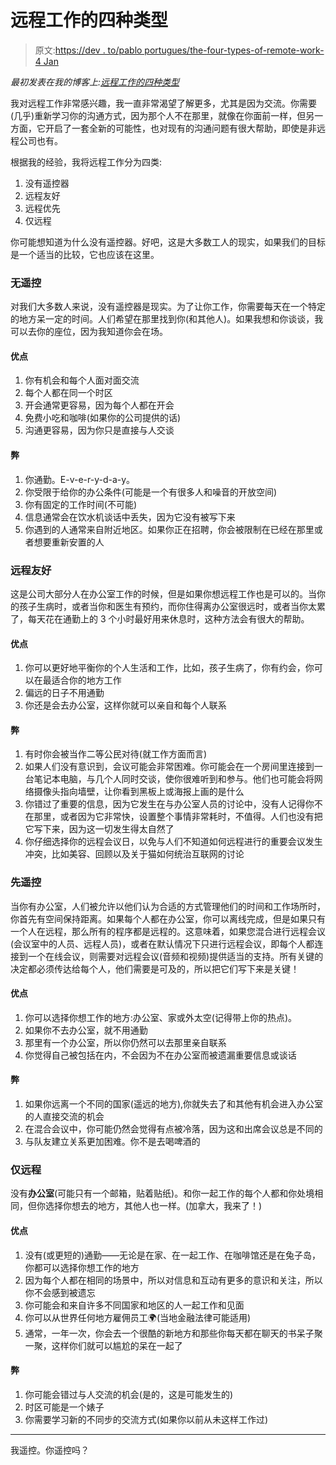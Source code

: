 # 远程工作的四种类型

> 原文:[https://dev . to/pablo portugues/the-four-types-of-remote-work-4 Jan](https://dev.to/pabloportugues/the-four-types-of-remote-work-4jan)

*最初发表在我的博客上:[远程工作的四种类型](https://bytemybits.gitlab.io/post/2018-05-29-the-four-types-of-remote-work/)*

我对远程工作非常感兴趣，我一直非常渴望了解更多，尤其是因为交流。你需要(几乎)重新学习你的沟通方式，因为那个人不在那里，就像在你面前一样，但另一方面，它开启了一套全新的可能性，也对现有的沟通问题有很大帮助，即使是非远程公司也有。

根据我的经验，我将远程工作分为四类:

1.  没有遥控器
2.  远程友好
3.  远程优先
4.  仅远程

你可能想知道为什么没有遥控器。好吧，这是大多数工人的现实，如果我们的目标是一个适当的比较，它也应该在这里。

### 无遥控

对我们大多数人来说，没有遥控器是现实。为了让你工作，你需要每天在一个特定的地方呆一定的时间。人们希望在那里找到你(和其他人)。如果我想和你谈谈，我可以去你的座位，因为我知道你会在场。

#### 优点

1.  你有机会和每个人面对面交流
2.  每个人都在同一个时区
3.  开会通常更容易，因为每个人都在开会
4.  免费小吃和咖啡(如果你的公司提供的话)
5.  沟通更容易，因为你只是直接与人交谈

#### 弊

1.  你通勤。E-v-e-r-y-d-a-y。
2.  你受限于给你的办公条件(可能是一个有很多人和噪音的开放空间)
3.  你有固定的工作时间(不可能)
4.  信息通常会在饮水机谈话中丢失，因为它没有被写下来
5.  你遇到的人通常来自附近地区。如果你正在招聘，你会被限制在已经在那里或者想要重新安置的人

### 远程友好

这是公司大部分人在办公室工作的时候，但是如果你想远程工作也是可以的。当你的孩子生病时，或者当你和医生有预约，而你住得离办公室很远时，或者当你太累了，每天花在通勤上的 3 个小时最好用来休息时，这种方法会有很大的帮助。

#### 优点

1.  你可以更好地平衡你的个人生活和工作，比如，孩子生病了，你有约会，你可以在最适合你的地方工作
2.  偏远的日子不用通勤
3.  你还是会去办公室，这样你就可以亲自和每个人联系

#### 弊

1.  有时你会被当作二等公民对待(就工作方面而言)
2.  如果人们没有意识到，会议可能会非常困难。你可能会在一个房间里连接到一台笔记本电脑，与几个人同时交谈，使你很难听到和参与。他们也可能会将网络摄像头指向墙壁，让你看到黑板上或海报上画的是什么
3.  你错过了重要的信息，因为它发生在与办公室人员的讨论中，没有人记得你不在那里，或者因为它非常快，设置整个事情非常耗时，不值得。人们也没有把它写下来，因为这一切发生得太自然了
4.  你仔细选择你的远程会议日，以免与人们不知道如何远程进行的重要会议发生冲突，比如美容、回顾以及关于猫如何统治互联网的讨论

### 先遥控

当你有办公室，人们被允许以他们认为合适的方式管理他们的时间和工作场所时，你首先有空间保持距离。如果每个人都在办公室，你可以离线完成，但是如果只有一个人在远程，那么所有的程序都是远程的。这意味着，如果您混合进行远程会议(会议室中的人员、远程人员)，或者在默认情况下只进行远程会议，即每个人都连接到一个在线会议，则需要对远程会议(音频和视频)提供适当的支持。所有关键的决定都必须传达给每个人，他们需要是可及的，所以把它们写下来是关键！

#### 优点

1.  你可以选择你想工作的地方:办公室、家或外太空(记得带上你的热点)。
2.  如果你不去办公室，就不用通勤
3.  那里有一个办公室，所以你仍然可以去那里亲自联系
4.  你觉得自己被包括在内，不会因为不在办公室而被遗漏重要信息或谈话

#### 弊

1.  如果你远离一个不同的国家(遥远的地方),你就失去了和其他有机会进入办公室的人直接交流的机会
2.  在混合会议中，你可能仍然会觉得有点被冷落，因为这和出席会议总是不同的
3.  与队友建立关系更加困难。你不是去喝啤酒的

### 仅远程

没有**办公室**(可能只有一个邮箱，贴着贴纸)。和你一起工作的每个人都和你处境相同，但你选择你想去的地方，其他人也一样。(加拿大，我来了！)

#### 优点

1.  没有(或更短的)通勤——无论是在家、在一起工作、在咖啡馆还是在兔子岛，你都可以选择你想工作的地方
2.  因为每个人都在相同的场景中，所以对信息和互动有更多的意识和关注，所以你不会感到被遗忘
3.  你可能会和来自许多不同国家和地区的人一起工作和见面
4.  你可以从世界任何地方雇佣员工🌍(当地金融法律可能适用)
5.  通常，一年一次，你会去一个很酷的新地方和那些你每天都在聊天的书呆子聚一聚，这样你们就可以尴尬的呆在一起了

#### 弊

1.  你可能会错过与人交流的机会(是的，这是可能发生的)
2.  时区可能是一个婊子
3.  你需要学习新的不同步的交流方式(如果你以前从未这样工作过)

* * *

我遥控。你遥控吗？